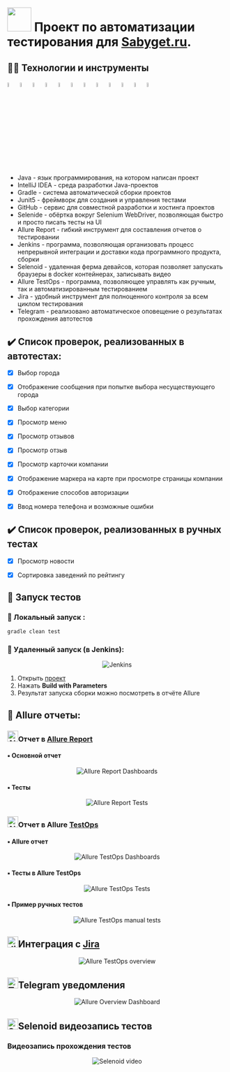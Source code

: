 
# <a href="https://sabyget.ru/"><img src="media/logo/sabyget.ico" width="55" height="55"/></a> Проект по автоматизации тестирования для <a href="https://sabyget.ru/">Sabyget.ru</a>.</h1>

## :technologist: Технологии и инструменты

<p  align="center">

<a href="https://www.jetbrains.com/idea/"><img width="5%" title="IntelliJ IDEA" src="media/logo/Idea.svg"></a>
<a href="https://www.java.com/"><img width="5%" title="Java" src="media/logo/Java.svg"></a>
<a href="https://selenoid.autotests.cloud/"><img width="5%" title="Selenoid" src="media/logo/Selenoid.svg"></a>
<a href="https://selenide.org/"><img width="5%" title="Selenide" src="media/logo/Selenide.svg"></a>
<a href="https://gradle.org/"><img width="5%" title="Gradle" src="media/logo/Gradle.svg"></a>
<a href="https://junit.org/junit5/"><img width="5%" title="Junit5" src="media/logo/Junit5.svg"></a>
<a href="https://github.com/"><img width="5%" title="GitHub" src="media/logo/GitHub.svg"></a>
<a href="https://allurereport.org/"><img width="5%" title="Allure Report" src="media/logo/Allure.svg"></a>
<a href="https://qameta.io/"><img width="5%" title="Allure TestOps" src="media/logo/Allure_TO.svg"></a>
<a href="https://www.jenkins.io/"><img width="5%" title="Jenkins" src="media/logo/Jenkins_logo.svg"></a>
<a href="https://www.atlassian.com/ru/software/jira"><img width="5%" title="Jira" src="media/logo/Jira.svg"></a>
<a href="https://web.telegram.org/"><img width="5%" title="Telegram" src="media/logo/Telegram.svg"></a>
</p>

-  Java - язык программирования, на котором написан проект
-  IntelliJ IDEA - среда разработки Java-проектов
-  Gradle - система автоматической сборки проектов
-  Junit5 - фреймворк для создания и управления тестами
-  GitHub - сервис для совместной разработки и хостинга проектов
-  Selenide - обёртка вокруг Selenium WebDriver, позволяющая быстро и просто писать тесты на UI
-  Allure Report - гибкий инструмент для составления отчетов о тестировании
-  Jenkins - программа, позволяющая организовать процесс непрерывной интеграции и доставки кода программного продукта, сборки
-  Selenoid - удаленная ферма девайсов, которая позволяет запускать браузеры в docker контейнерах, записывать видео
-  Allure TestOps - программа, позволяющее управлять как ручным, так и автоматизированным тестированием
-  Jira - удобный инструмент для полноценного контроля за всем циклом тестирования
-  Telegram - реализовано автоматическое оповещение о результатах прохождения автотестов


## :heavy_check_mark: Список проверок, реализованных в автотестах:

- [x] Выбор города
- [x] Отображение сообщения при попытке выбора несуществующего города
- [x] Выбор категории
- [x] Просмотр меню
- [x] Просмотр отзывов
- [x] Просмотр отзыв
- [x] Просмотр карточки компании
- [x] Отображение маркера на карте при просмотре страницы компании
- [x] Отображение способов авторизации
- [x] Ввод номера телефона и возможные ошибки


## :heavy_check_mark: Список проверок, реализованных в ручных тестах

- [x] Просмотр новости
- [x] Сортировка заведений по рейтингу


## :rocket: Запуск тестов

###  :rocket: Локальный запуск :
```bash
gradle clean test
```

###  :rocket: Удаленный запуск (в Jenkins):
<p align="center">
<img title="Jenkins" src="media/images/jenkins.jpg">
</p>

1. Открыть <a target="_blank" href="https://jenkins.autotests.cloud/job/022-Soilden-tests_for_sg/">проект</a>
2. Нажать **Build with Parameters**
3. Результат запуска сборки можно посмотреть в отчёте Allure

## :triangular_flag_on_post: Allure отчеты:

### <img src="media/logo/Allure.svg" width="25" height="25"  alt="Allure"/>Отчет в </a> <a target="_blank" href="https://jenkins.autotests.cloud/job/022-Soilden-tests_for_sg/allure/"> Allure Report</a>

#### :black_small_square: Основной отчет
<p align="center">
<img title="Allure Report Dashboards" src="media/images/allureReport.jpg">
</p>

#### :black_small_square: Тесты
<p align="center">
<img title="Allure Report Tests" src="media/images/tests.jpg">
</p>

### <img src="media/logo/Allure_TO.svg" width="25" height="25"  alt="Allure TestOps"/>Отчет в Allure </a> <a target="_blank" href="https://allure.autotests.cloud/project/3956/dashboards"> TestOps</a>

#### :black_small_square: Allure отчет
<p align="center">
<img title="Allure TestOps Dashboards" src="media/images/allureReport.png">
</p>

#### :black_small_square: Тесты в Allure TestOps
<p align="center">
<img title="Allure TestOps Tests" src="media/images/allureTests.png">
</p>


#### :black_small_square: Пример ручных тестов
<p align="center">
  <img title="Allure TestOps manual tests" src="media/images/manual.png">
</p>

## <img src="media/logo/Jira.svg" width="25" height="25" alt="Jira"/>Интеграция с</a> <a target="_blank" href="https://jira.autotests.cloud/browse/HOMEWORK-1044"> Jira</a>
<p align="center">
  <img title="Allure TestOps overview" src="media/images/jira.png">
</p>

## <img src="media/logo/Telegram.svg" width="25" height="25"  alt="Telegram"/>Telegram уведомления</a>

<p align="center">
<img title="Allure Overview Dashboard" src="media/images/telegram.png">
</p>

##  <img src="media/logo/Selenoid.svg" width="25" height="25" alt="Selenoid"/>Selenoid видеозапись тестов</a>
### Видеозапись прохождения тестов

<p align="center">
  <img title="Selenoid video" src="media/video/video.gif">
</p>
